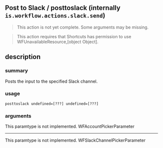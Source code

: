 
## Post to Slack / posttoslack (internally `is.workflow.actions.slack.send`)

> This action is not yet complete. Some arguments may be missing.


> This action requires that Shortcuts has permission to use WFUnavailableResource,[object Object].


## description
### summary
Posts the input to the specified Slack channel.


### usage
`posttoslack undefined=[???] undefined=[???]`

### arguments
This paramtype is not implemented. WFAccountPickerParameter

---

This paramtype is not implemented. WFSlackChannelPickerParameter
